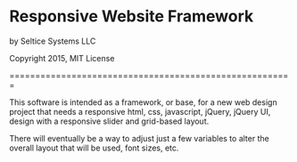# Responsive Website Framework
by Seltice Systems LLC

Copyright 2015, MIT License

=======================================================

This software is intended as a framework, or base, for a new web design
project that needs a responsive html, css, javascript, jQuery, jQuery UI,
design with a responsive slider and grid-based layout.

There will eventually be a way to adjust just a few variables to alter
the overall layout that will be used, font sizes, etc.
